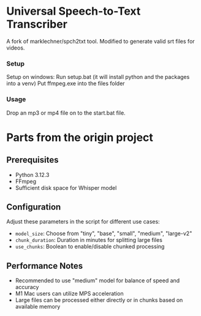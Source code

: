 # Universal Speech-to-Text Transcriber

A fork of marklechner/spch2txt tool. Modified to generate valid srt files for videos.

### Setup
Setup on windows: Run setup.bat (it will install python and the packages into a venv)
Put ffmpeg.exe into the files folder

### Usage
Drop an mp3 or mp4 file on to the start.bat file.

# Parts from the origin project

## Prerequisites

- Python 3.12.3
- FFmpeg
- Sufficient disk space for Whisper model

## Configuration

Adjust these parameters in the script for different use cases:

- `model_size`: Choose from "tiny", "base", "small", "medium", "large-v2"
- `chunk_duration`: Duration in minutes for splitting large files
- `use_chunks`: Boolean to enable/disable chunked processing

## Performance Notes

- Recommended to use "medium" model for balance of speed and accuracy
- M1 Mac users can utilize MPS acceleration
- Large files can be processed either directly or in chunks based on available memory
